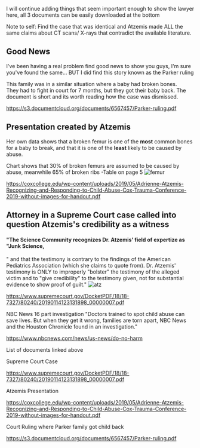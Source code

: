 I will continue adding things that seem important enough to show the lawyer here, all 3 documents can be easily downloaded at the bottom


Note to self:  Find the case that was identical and Atzemis made ALL the same claims about CT scans/ X-rays that contradict the available literature.
## Good News

I've been having a real problem find good news to show you guys, I'm sure you've found the same... 
BUT I did find this story known as the Parker ruling

This family was in a similar situation where a baby had broken bones.  
They had to fight in court for 7 months, but they got their baby back.  The document is short and its worth reading how the case was dismissed.  

https://s3.documentcloud.org/documents/6567457/Parker-ruling.pdf

## Presentation created by Atzemis ###

 Her own data shows that a broken femur is one of the **most** common bones for a baby to break, and that it is one of the **least** likely to be caused by abuse.  

 Chart shows that 30% of broken femurs are assumed to be caused by abuse, meanwhile 65% of broken ribs -Table on page 5
 ![femur](https://github.com/senorblasto/Family/assets/15737644/26cc5404-9836-496c-b9dd-fce6e6247f87)


https://coxcollege.edu/wp-content/uploads/2019/05/Adrienne-Atzemis-Recognizing-and-Responding-to-Child-Abuse-Cox-Trauma-Conference-2019-without-images-for-handout.pdf


## Attorney in a Supreme Court case called into question Atzemis's credibility as a witness

#### "The Science Community recognizes **Dr. Atzemis'** field of expertize as "Junk Science,
" and that the testimony is contrary to the findings of the American Pediatrics Association (which she claims to quote from). Dr. Atzemis' testimony is ONLY to improperly "bolster" the testimony of the alleged victim and
to "give credibility" to the testimony given, not for substantial evidence to show proof of guilt."
![atz](https://github.com/senorblasto/Family/assets/15737644/24f8aa3e-66e5-41a6-a8af-3619dccabf2e)

https://www.supremecourt.gov/DocketPDF/18/18-7327/80240/20190114123131898_00000007.pdf


NBC News 16 part investigation "Doctors trained to spot child abuse can save lives. But when they get it wrong, families are torn apart, NBC News and the Houston Chronicle found in an investigation."

https://www.nbcnews.com/news/us-news/do-no-harm


List of documents linked above

Supreme Court Case

https://www.supremecourt.gov/DocketPDF/18/18-7327/80240/20190114123131898_00000007.pdf

Atzemis Presentation

https://coxcollege.edu/wp-content/uploads/2019/05/Adrienne-Atzemis-Recognizing-and-Responding-to-Child-Abuse-Cox-Trauma-Conference-2019-without-images-for-handout.pdf

Court Ruling where Parker family got child back

https://s3.documentcloud.org/documents/6567457/Parker-ruling.pdf
